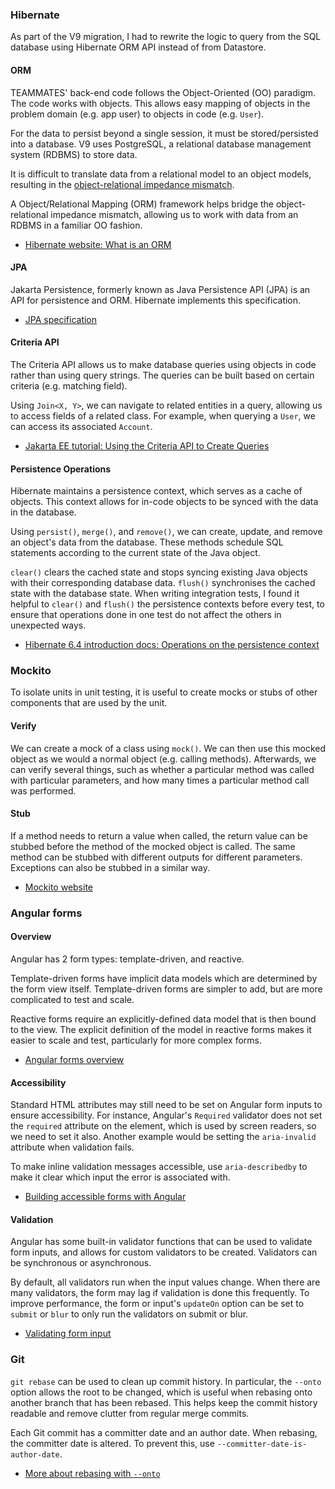 
### Hibernate

As part of the V9 migration, I had to rewrite the logic to query from the SQL database using Hibernate ORM API instead of from Datastore.

#### ORM

TEAMMATES' back-end code follows the Object-Oriented (OO) paradigm. The code works with objects. This allows easy mapping of objects in the problem domain (e.g. app user) to objects in code (e.g. `User`).

For the data to persist beyond a single session, it must be stored/persisted into a database. V9 uses PostgreSQL, a relational database management system (RDBMS) to store data.

It is difficult to translate data from a relational model to an object models, resulting in the [object-relational impedance mismatch](https://en.wikipedia.org/wiki/Object%E2%80%93relational_impedance_mismatch).

A Object/Relational Mapping (ORM) framework helps bridge the object-relational impedance mismatch, allowing us to work with data from an RDBMS in a familiar OO fashion.

* [Hibernate website: What is an ORM](https://hibernate.org/orm/what-is-an-orm/)

#### JPA

Jakarta Persistence, formerly known as Java Persistence API (JPA) is an API for persistence and ORM.
Hibernate implements this specification.

* [JPA specification](https://jakarta.ee/specifications/platform/9/apidocs/jakarta/persistence/package-summary.html)

#### Criteria API

The Criteria API allows us to make database queries using objects in code rather than using query strings. The queries can be built based on certain criteria (e.g. matching field).

Using `Join<X, Y>`, we can navigate to related entities in a query, allowing us to access fields of a related class. For example, when querying a `User`, we can access its associated `Account`.

* [Jakarta EE tutorial: Using the Criteria API to Create Queries](https://jakarta.ee/learn/docs/jakartaee-tutorial/9.1/persist/persistence-criteria/persistence-criteria.html)

#### Persistence Operations

Hibernate maintains a persistence context, which serves as a cache of objects. This context allows for in-code objects to be synced with the data in the database.

Using `persist()`, `merge()`, and `remove()`, we can create, update, and remove an object's data from the database. These methods schedule SQL statements according to the current state of the Java object.

`clear()` clears the cached state and stops syncing existing Java objects with their corresponding database data. `flush()` synchronises the cached state with the database state. When writing integration tests, I found it helpful to `clear()` and `flush()` the persistence contexts before every test, to ensure that operations done in one test do not affect the others in unexpected ways.

* [Hibernate 6.4 introduction docs: Operations on the persistence context](https://docs.jboss.org/hibernate/orm/6.4/introduction/html_single/Hibernate_Introduction.html#persistence-operations)

### Mockito

To isolate units in unit testing, it is useful to create mocks or stubs of other components that are used by the unit.

#### Verify

We can create a mock of a class using `mock()`. We can then use this mocked object as we would a normal object (e.g. calling methods). Afterwards, we can verify several things, such as whether a particular method was called with particular parameters, and how many times a particular method call was performed.

#### Stub

If a method needs to return a value when called, the return value can be stubbed before the method of the mocked object is called. The same method can be stubbed with different outputs for different parameters. Exceptions can also be stubbed in a similar way.

* [Mockito website](https://site.mockito.org/)

### Angular forms

#### Overview

Angular has 2 form types: template-driven, and reactive.

Template-driven forms have implicit data models which are determined by the form view itself. Template-driven forms are simpler to add, but are more complicated to test and scale.

Reactive forms require an explicitly-defined data model that is then bound to the view. The explicit definition of the model in reactive forms makes it easier to scale and test, particularly for more complex forms.

* [Angular forms overview](https://angular.io/guide/forms-overview)

#### Accessibility

Standard HTML attributes may still need to be set on Angular form inputs to ensure accessibility. For instance, Angular's `Required` validator does not set the `required` attribute on the element, which is used by screen readers, so we need to set it also. Another example would be setting the `aria-invalid` attribute when validation fails.

To make inline validation messages accessible, use `aria-describedby` to make it clear which input the error is associated with.

* [Building accessible forms with Angular](https://coryrylan.com/blog/build-accessible-forms-with-angular)

#### Validation

Angular has some built-in validator functions that can be used to validate form inputs, and allows for custom validators to be created. Validators can be synchronous or asynchronous.

By default, all validators run when the input values change. When there are many validators, the form may lag if validation is done this frequently. To improve performance, the form or input's `updateOn` option can be set to `submit` or `blur` to only run the validators on submit or blur.

* [Validating form input](https://angular.io/guide/form-validation)

### Git

`git rebase` can be used to clean up commit history. In particular, the `--onto` option allows the root to be changed, which is useful when rebasing onto another branch that has been rebased. This helps keep the commit history readable and remove clutter from regular merge commits.

Each Git commit has a committer date and an author date. When rebasing, the committer date is altered. To prevent this, use `--committer-date-is-author-date`.

* [More about rebasing with `--onto`](https://thoughtbot.com/blog/rebasing-your-branch-with-git-rebase-onto)
